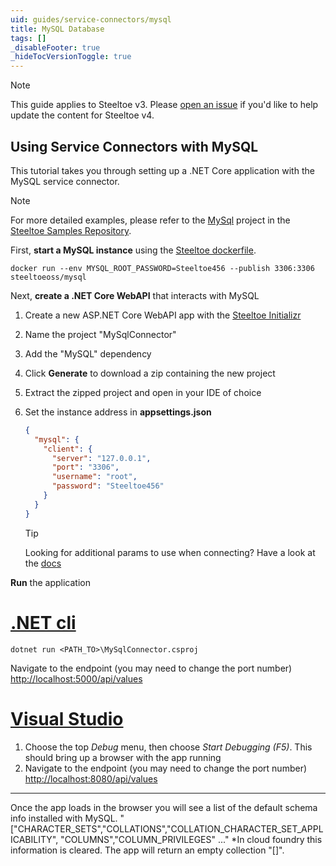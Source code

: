 ```yaml
---
uid: guides/service-connectors/mysql
title: MySQL Database
tags: []
_disableFooter: true
_hideTocVersionToggle: true
---
```


> [!NOTE]
> This guide applies to Steeltoe v3. Please [open an issue](https://github.com/SteeltoeOSS/Documentation/issues/new/choose) if you'd like to help update the content for Steeltoe v4.

## Using Service Connectors with MySQL

This tutorial takes you through setting up a .NET Core application with the MySQL service connector.

> [!NOTE]
> For more detailed examples, please refer to the [MySql](https://github.com/SteeltoeOSS/Samples/tree/3.x/Connectors/src/MySql) project in the [Steeltoe Samples Repository](https://github.com/SteeltoeOSS/Samples/tree/3.x).

First, **start a MySQL instance** using the [Steeltoe dockerfile](https://github.com/steeltoeoss/dockerfiles).

```shell
docker run --env MYSQL_ROOT_PASSWORD=Steeltoe456 --publish 3306:3306 steeltoeoss/mysql
```

Next, **create a .NET Core WebAPI** that interacts with MySQL

1. Create a new ASP.NET Core WebAPI app with the [Steeltoe Initializr](https://start.steeltoe.io)
1. Name the project "MySqlConnector"
1. Add the "MySQL" dependency
1. Click **Generate** to download a zip containing the new project
1. Extract the zipped project and open in your IDE of choice
1. Set the instance address in **appsettings.json**

   ```json
   {
     "mysql": {
       "client": {
         "server": "127.0.0.1",
         "port": "3306",
         "username": "root",
         "password": "Steeltoe456"
       }
     }
   }
   ```

   > [!TIP]
   > Looking for additional params to use when connecting? Have a look at the [docs](/docs/v3/welcome/index.md)

**Run** the application

# [.NET cli](#tab/cli)

```shell
dotnet run <PATH_TO>\MySqlConnector.csproj
```

Navigate to the endpoint (you may need to change the port number) [http://localhost:5000/api/values](http://localhost:5000/api/values)

# [Visual Studio](#tab/vs)

1. Choose the top _Debug_ menu, then choose _Start Debugging (F5)_. This should bring up a browser with the app running
1. Navigate to the endpoint (you may need to change the port number) [http://localhost:8080/api/values](http://localhost:8080/api/values)

---

Once the app loads in the browser you will see a list of the default schema info installed with MySQL.
"["CHARACTER_SETS","COLLATIONS","COLLATION_CHARACTER_SET_APPLICABILITY", "COLUMNS","COLUMN_PRIVILEGES" ..."
\*In cloud foundry this information is cleared. The app will return an empty collection "[]".
